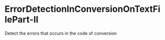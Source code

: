 # ErrorDetectionInConversionOnTextFilePart-II
 Detect the errors that occurs in the code of conversion
